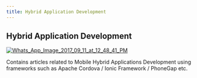 ```yaml
---
title: Hybrid Application Development
---
```

## Hybrid Application Development

<a href="https://ibb.co/gKS4Gv"><img src="https://preview.ibb.co/chfPGv/Whats_App_Image_2017_09_11_at_12_48_41_PM.jpg" alt="Whats_App_Image_2017_09_11_at_12_48_41_PM" border="0"></a>

Contains articles related to Mobile Hybrid Applications Development using frameworks such as Apache Cordova / Ionic Framework / PhoneGap etc.


